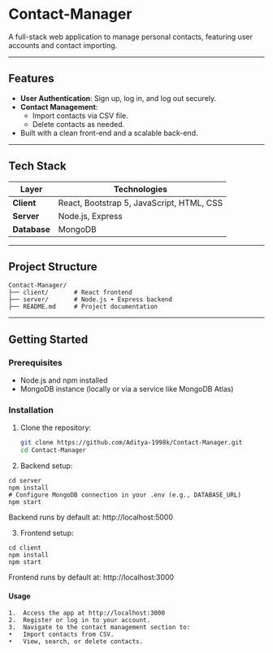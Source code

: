 # Contact-Manager

A full-stack web application to manage personal contacts, featuring user accounts and contact importing.

---

##  Features

- **User Authentication**: Sign up, log in, and log out securely.
- **Contact Management**:
  - Import contacts via CSV file.
  - Delete contacts as needed.
- Built with a clean front-end and a scalable back-end.

---

##  Tech Stack

| Layer         | Technologies                           |
|---------------|----------------------------------------|
| **Client**    | React, Bootstrap 5, JavaScript, HTML, CSS |
| **Server**    | Node.js, Express                        |
| **Database**  | MongoDB                                 |

---

##  Project Structure
```
Contact-Manager/
├── client/       # React frontend
├── server/       # Node.js + Express backend
├── README.md     # Project documentation
```
---

##  Getting Started

###  Prerequisites

- Node.js and npm installed
- MongoDB instance (locally or via a service like MongoDB Atlas)

###  Installation

1. Clone the repository:
   ```bash
   git clone https://github.com/Aditya-1998k/Contact-Manager.git
   cd Contact-Manager
   ```
2.	Backend setup:
```
cd server
npm install
# Configure MongoDB connection in your .env (e.g., DATABASE_URL)
npm start
```
Backend runs by default at: http://localhost:5000

3.	Frontend setup:
```
cd client
npm install
npm start
```

Frontend runs by default at: http://localhost:3000

#### Usage

	1.	Access the app at http://localhost:3000
	2.	Register or log in to your account.
	3.	Navigate to the contact management section to:
	•	Import contacts from CSV.
	•	View, search, or delete contacts.

 
